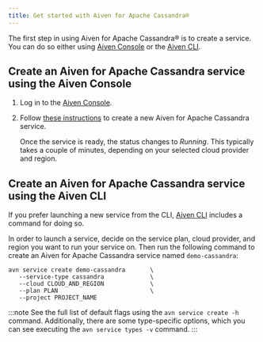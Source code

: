```yaml
---
title: Get started with Aiven for Apache Cassandra®
---
```


The first step in using Aiven for Apache Cassandra® is to create a
service. You can do so either using [Aiven
Console](https://console.aiven.io/) or the [Aiven
CLI](https://github.com/aiven/aiven-client).

## Create an Aiven for Apache Cassandra service using the Aiven Console

1.  Log in to the [Aiven Console](https://console.aiven.io/).

2.  Follow
    [these instructions](/docs/platform/howto/create_new_service) to create a new Aiven for Apache Cassandra service.

    Once the service is ready, the status changes to *Running*. This
    typically takes a couple of minutes, depending on your selected
    cloud provider and region.

## Create an Aiven for Apache Cassandra service using the Aiven CLI

If you prefer launching a new service from the CLI, [Aiven
CLI](https://github.com/aiven/aiven-client) includes a command for doing
so.

In order to launch a service, decide on the service plan, cloud
provider, and region you want to run your service on. Then run the
following command to create an Aiven for Apache Cassandra service named
`demo-cassandra`:

``` 
avn service create demo-cassandra       \
   --service-type cassandra             \
   --cloud CLOUD_AND_REGION             \
   --plan PLAN                          \
   --project PROJECT_NAME 
```

:::note
See the full list of default flags using the `avn service create -h`
command. Additionally, there are some type-specific options, which you
can see executing the `avn service types -v` command.
:::
